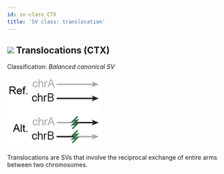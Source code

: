 ```yaml
---
id: sv-class_CTX
title: 'SV class: translocation'
---
```


## ![](https://placehold.it/15/397246/000000?text=+) Translocations (CTX)

Classification: _Balanced canonical SV_

![Translocation (CTX)](gnomAD_browser.SV_schematics_CTX.png)

Translocations are SVs that involve the reciprocal exchange of entire arms between two chromosomes.
